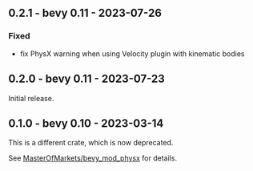 ## 0.2.1 - bevy 0.11 - 2023-07-26

### Fixed

 - fix PhysX warning when using Velocity plugin with kinematic bodies

## 0.2.0 - bevy 0.11 - 2023-07-23

Initial release.

## 0.1.0 - bevy 0.10 - 2023-03-14

This is a different crate, which is now deprecated.

See [MasterOfMarkets/bevy_mod_physx](https://github.com/MasterOfMarkets/bevy_mod_physx) for details.
